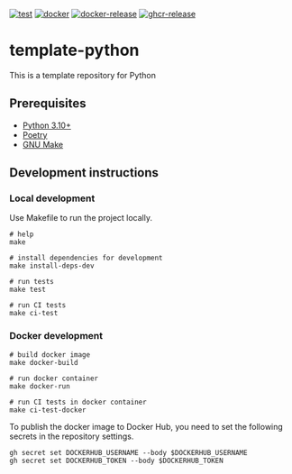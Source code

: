 [![test](https://github.com/ks6088ts-labs/sandbox-python/actions/workflows/test.yaml/badge.svg?branch=main)](https://github.com/ks6088ts-labs/sandbox-python/actions/workflows/test.yaml?query=branch%3Amain)
[![docker](https://github.com/ks6088ts-labs/sandbox-python/actions/workflows/docker.yaml/badge.svg?branch=main)](https://github.com/ks6088ts-labs/sandbox-python/actions/workflows/docker.yaml?query=branch%3Amain)
[![docker-release](https://github.com/ks6088ts-labs/sandbox-python/actions/workflows/docker-release.yaml/badge.svg)](https://github.com/ks6088ts-labs/sandbox-python/actions/workflows/docker-release.yaml)
[![ghcr-release](https://github.com/ks6088ts-labs/sandbox-python/actions/workflows/ghcr-release.yaml/badge.svg)](https://github.com/ks6088ts-labs/sandbox-python/actions/workflows/ghcr-release.yaml)

# template-python

This is a template repository for Python

## Prerequisites

- [Python 3.10+](https://www.python.org/downloads/)
- [Poetry](https://python-poetry.org/docs/#installation)
- [GNU Make](https://www.gnu.org/software/make/)

## Development instructions

### Local development

Use Makefile to run the project locally.

```shell
# help
make

# install dependencies for development
make install-deps-dev

# run tests
make test

# run CI tests
make ci-test
```

### Docker development

```shell
# build docker image
make docker-build

# run docker container
make docker-run

# run CI tests in docker container
make ci-test-docker
```

To publish the docker image to Docker Hub, you need to set the following secrets in the repository settings.

```shell
gh secret set DOCKERHUB_USERNAME --body $DOCKERHUB_USERNAME
gh secret set DOCKERHUB_TOKEN --body $DOCKERHUB_TOKEN
```
